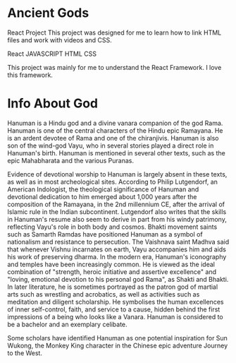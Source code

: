 # Ancient Gods
 React Project
This project was designed for me to learn how to link HTML files and work with videos and CSS.

React
JAVASCRIPT 
HTML 
CSS


This project was mainly for me to understand the React Framework. 
I love this framework. 

# Info About God
Hanuman is a Hindu god and a divine vanara companion of the god Rama. Hanuman is one of the central characters of the Hindu epic Ramayana. He is an ardent devotee of Rama and one of the chiranjivis. Hanuman is also son of the wind-god Vayu, who in several stories played a direct role in Hanuman's birth. Hanuman is mentioned in several other texts, such as the epic Mahabharata and the various Puranas.

Evidence of devotional worship to Hanuman is largely absent in these texts, as well as in most archeological sites. According to Philip Lutgendorf, an American Indologist, the theological significance of Hanuman and devotional dedication to him emerged about 1,000 years after the composition of the Ramayana, in the 2nd millennium CE, after the arrival of Islamic rule in the Indian subcontinent. Lutgendorf also writes that the skills in Hanuman's resume also seem to derive in part from his windy patrimony, reflecting Vayu's role in both body and cosmos. Bhakti movement saints such as Samarth Ramdas have positioned Hanuman as a symbol of nationalism and resistance to persecution. The Vaishnava saint Madhva said that whenever Vishnu incarnates on earth, Vayu accompanies him and aids his work of preserving dharma. In the modern era, Hanuman's iconography and temples have been increasingly common. He is viewed as the ideal combination of "strength, heroic initiative and assertive excellence" and "loving, emotional devotion to his personal god Rama", as Shakti and Bhakti. In later literature, he is sometimes portrayed as the patron god of martial arts such as wrestling and acrobatics, as well as activities such as meditation and diligent scholarship. He symbolises the human excellences of inner self-control, faith, and service to a cause, hidden behind the first impressions of a being who looks like a Vanara. Hanuman is considered to be a bachelor and an exemplary celibate.

Some scholars have identified Hanuman as one potential inspiration for Sun Wukong, the Monkey King character in the Chinese epic adventure Journey to the West.
